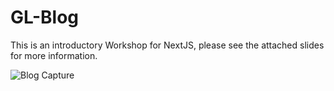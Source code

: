 # GL-Blog

This is an introductory Workshop for NextJS, please see the attached slides for more information.

![Blog Capture](https://user-images.githubusercontent.com/51496994/62640962-e33b5b00-b8ff-11e9-8c8d-3ca6fd8f7a3b.png)
